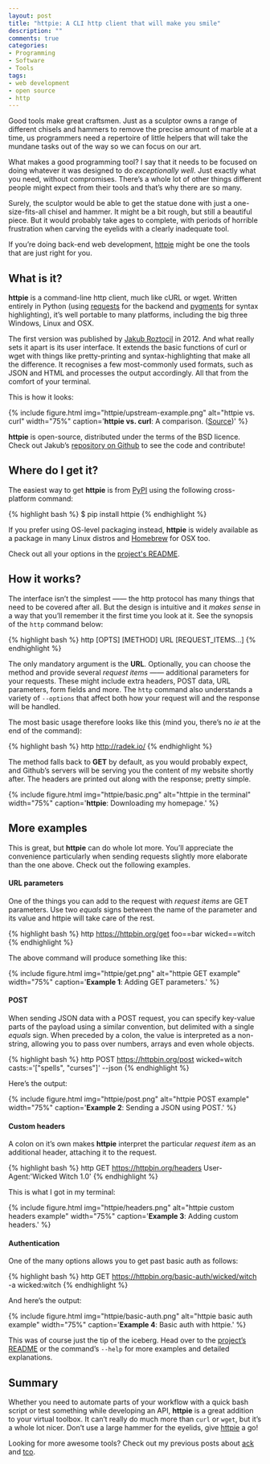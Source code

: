 ```yaml
---
layout: post
title: "httpie: A CLI http client that will make you smile"
description: ""
comments: true
categories:
- Programming
- Software
- Tools
tags:
- web development
- open source
- http
---
```


Good tools make great craftsmen. Just as a sculptor owns a range of different
chisels and hammers to remove the precise amount of marble at a time, us
programmers need a repertoire of little helpers that will take the mundane
tasks out of the way so we can focus on our art.

What makes a good programming tool? I say that it needs to be focused on doing
whatever it was designed to do _exceptionally well_. Just exactly what you
need, without compromises. There’s a whole lot of other things different people
might expect from their tools and that’s why there are so many.

Surely, the sculptor would be able to get the statue done with just a
one-size-fits-all chisel and hammer. It might be a bit rough, but still a
beautiful piece. But it would probably take ages to complete, with periods of
horrible frustration when carving the eyelids with a clearly inadequate tool.

If you’re doing back-end web development, [httpie](http://httpie.org/) might be
one the tools that are just right for you.

## What is it?

**httpie** is a command-line http client, much like cURL or wget. Written
entirely in Python (using
[requests](http://docs.python-requests.org/en/latest/) for the backend and
[pygments](http://pygments.org/) for syntax highlighting), it’s well portable
to many platforms, including the big three Windows, Linux and OSX.

The first version was published by [Jakub Roztocil](https://twitter.com/jkbrzt)
in 2012. And what really sets it apart is its user interface. It extends the
basic functions of curl or wget with things like pretty-printing and
syntax-highlighting that make all the difference. It recognises a few
most-commonly used formats, such as JSON and HTML and processes the output
accordingly. All that from the comfort of your terminal.

This is how it looks:

{% include figure.html img="httpie/upstream-example.png" alt="httpie vs. curl" width="75%" caption='<strong>httpie vs. curl</strong>: A comparison. (<a href="https://github.com/jkbrzt/httpie">Source</a>)' %}

**httpie** is open-source, distributed under the terms of the BSD licence.
Check out Jakub’s [repository on Github](https://github.com/jkbrzt/httpie) to
see the code and contribute!

## Where do I get it?

The easiest way to get **httpie** is from [PyPI](https://pypi.python.org/pypi)
using the following cross-platform command:

{% highlight bash %}
$ pip install httpie
{% endhighlight %}

If you prefer using OS-level packaging instead, **httpie** is widely available
as a package in many Linux distros and [Homebrew](http://brew.sh/) for OSX too.

Check out all your options in the [project's
README](https://github.com/jkbrzt/httpie#installation).

## How it works?

The interface isn’t the simplest —— the http protocol has many things that need
to be covered after all. But the design is intuitive and it _makes sense_ in a
way that you’ll remember it the first time you look at it. See the synopsis of
the `http` command below:

{% highlight bash %}
http [OPTS] [METHOD] URL [REQUEST_ITEMS...]
{% endhighlight %}

The only mandatory argument is the **URL**. Optionally, you can choose the
method and provide several _request items_ ——  additional parameters for your
requests. These might include extra headers, POST data, URL parameters, form
fields and more. The `http` command also understands a variety of `--options`
that affect both how your request will and the response will be handled.

The most basic usage therefore looks like this (mind you, there’s no _ie_ at
the end of the command):

{% highlight bash %}
http http://radek.io/
{% endhighlight %}

The method falls back to **GET** by default, as you would probably expect, and
Github’s servers will be serving you the content of my website shortly after.
The headers are printed out along with the response; pretty simple.

{% include figure.html img="httpie/basic.png" alt="httpie in the terminal" width="75%" caption='<strong>httpie</strong>: Downloading my homepage.' %}

## More examples

This is great, but **httpie** can do whole lot more. You’ll appreciate the
convenience particularly when sending requests slightly more elaborate than the
one above. Check out the following examples.

#### URL parameters

One of the things you can add to the request with _request items_ are GET
parameters. Use two _equals_ signs between the name of the parameter and its
value and httpie will take care of the rest.

{% highlight bash %}
http https://httpbin.org/get foo==bar wicked==witch
{% endhighlight %}

The above command will produce something like this:

{% include figure.html img="httpie/get.png" alt="httpie GET example" width="75%" caption='<strong>Example 1</strong>: Adding GET parameters.' %}

#### POST

When sending JSON data with a POST request, you can specify key-value parts of
the payload using a similar convention, but delimited with a single _equals_
sign. When preceded by a colon, the value is interpreted as a non-string,
allowing you to pass over numbers, arrays and even whole objects.

{% highlight bash %}
http POST https://httpbin.org/post wicked=witch casts:='["spells", "curses"]' --json
{% endhighlight %}

Here’s the output:

{% include figure.html img="httpie/post.png" alt="httpie POST example" width="75%" caption='<strong>Example 2</strong>: Sending a JSON using POST.' %}

#### Custom headers

A colon on it’s own makes **httpie** interpret the particular _request item_ as
an additional header, attaching it to the request.

{% highlight bash %}
http GET https://httpbin.org/headers User-Agent:'Wicked Witch 1.0'
{% endhighlight %}

This is what I got in my terminal:

{% include figure.html img="httpie/headers.png" alt="httpie custom headers example" width="75%" caption='<strong>Example 3</strong>: Adding custom headers.' %}

#### Authentication

One of the many options allows you to get past basic auth as follows:

{% highlight bash %}
http GET https://httpbin.org/basic-auth/wicked/witch -a wicked:witch
{% endhighlight %}

And here’s the output:

{% include figure.html img="httpie/basic-auth.png" alt="httpie basic auth example" width="75%" caption='<strong>Example 4</strong>: Basic auth with httpie.' %}

This was of course just the tip of the iceberg. Head over to the [project’s
README](https://github.com/jkbrzt/httpie/blob/master/README.rst) or the
command’s `--help` for more examples and detailed explanations.

## Summary

Whether you need to automate parts of your workflow with a quick bash script or
test something while developing an API, **httpie** is a great addition to your
virtual toolbox. It can’t really do much more than `curl` or `wget`, but it’s a
whole lot nicer. Don’t use a large hammer for the eyelids, give
[httpie](https://github.com/jkbrzt/httpie) a go!

Looking for more awesome tools? Check out my previous posts about
[ack](http://radek.io/2014/08/25/ack/) and
[tco](http://radek.io/2014/03/30/tco/).
